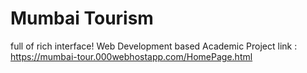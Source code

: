 # Mumbai Tourism 
full of rich interface!
Web Development based Academic Project
link : https://mumbai-tour.000webhostapp.com/HomePage.html
